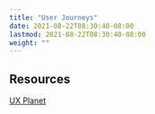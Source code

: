 ```yaml
---
title: "User Journeys"
date: 2021-08-22T08:30:40-08:00
lastmod: 2021-08-22T08:30:40-08:00
weight: ""
---
```


## Resources

[UX Planet](https://uxplanet.org/a-beginners-guide-to-user-journey-mapping-bd914f4c517c)